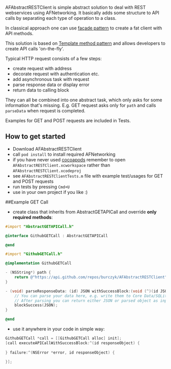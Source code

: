 AFAbstractRESTClient is simple abstract solution to deal with REST webservices using AFNetworking.
It basically adds some structure to API calls by separating each type of operation to a class.

In classical approach one can use [façade pattern](http://en.wikipedia.org/wiki/Facade_pattern) to create a fat client with API methods.

This solution is based on [Template method pattern](http://en.wikipedia.org/wiki/Template_method_pattern) and allows developers to create API calls 'on-the-fly'. 

Typical HTTP request consists of a few steps:
* create request with address
* decorate request with authentication etc.
* add asynchronous task with request
* parse response data or display error
* return data to calling block

They can all be combined into one abstract task, which only asks for some information that's missing.
E.g. GET request asks only for `path` and calls `parseData` when request is completed.

Examples for GET and POST requests are included in Tests.

## How to get started
- Download AFAbstractRESTClient
- call `pod install` to install required AFNetworking
- if you have never used [cocoapods](http://cocoapods.org/) remember to open `AFAbstractRESTClient.xcworkspace` rather than `AFAbstractRESTClient.xcodeproj`
- see `AFAbstractRESTClientTests.m` file with example test/usages for GET and POST requests
- run tests by pressing `Cmd+U`
- use in your own project if you like :)

##Example GET Call
* create class that inherits from AbstractGETAPICall and override **only required methods**:

``` objective-c
#import "AbstractGETAPICall.h"

@interface GithubGETCall : AbstractGETAPICall

@end
```
``` objective-c
#import "GithubGETCall.h"

@implementation GithubGETCall

- (NSString*) path {
    return @"https://api.github.com/repos/burczyk/AFAbstractRESTClient";
}

- (void) parseResponseData: (id) JSON withSuccessBlock:(void (^)(id JSON)) blockSuccess {
    // You can parse your data here, e.g. write them to Core Data/SQLite or create your own model.
    // After parsing you can return either JSON or parsed object as input for block is (id)
    blockSuccess(JSON);
}

@end
```

* use it anywhere in your code in simple way:

``` objective-c
GithubGETCall *call = [[GithubGETCall alloc] init];
[call executeAPICallWithSuccessBlock:^(id responseObject) {
	
} failure:^(NSError *error, id responseObject) {
    
}];
```
